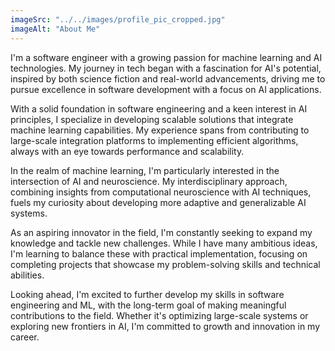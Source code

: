 ```yaml
---
imageSrc: "../../images/profile_pic_cropped.jpg"
imageAlt: "About Me"
---
```


I'm a software engineer with a growing passion for machine learning and AI technologies. My journey in tech began with a fascination for AI's potential, inspired by both science fiction and real-world advancements, driving me to pursue excellence in software development with a focus on AI applications.

With a solid foundation in software engineering and a keen interest in AI principles, I specialize in developing scalable solutions that integrate machine learning capabilities. My experience spans from contributing to large-scale integration platforms to implementing efficient algorithms, always with an eye towards performance and scalability.

In the realm of machine learning, I'm particularly interested in the intersection of AI and neuroscience. My interdisciplinary approach, combining insights from computational neuroscience with AI techniques, fuels my curiosity about developing more adaptive and generalizable AI systems.

<!-- My technical skills include proficiency in languages such as Java, Python, and C#, along with experience in frameworks like Spring Boot and PyTorch. I'm comfortable working with various tools and technologies, from SQL databases to cloud platforms, ensuring that my solutions are robust and industry-ready. -->

As an aspiring innovator in the field, I'm constantly seeking to expand my knowledge and tackle new challenges. While I have many ambitious ideas, I'm learning to balance these with practical implementation, focusing on completing projects that showcase my problem-solving skills and technical abilities.

<!-- I'm committed to responsible AI development, prioritizing transparency and ethical considerations in my work. This commitment extends to my software engineering practice, where I focus on clean, maintainable code and robust testing strategies. -->

Looking ahead, I'm excited to further develop my skills in software engineering and ML, with the long-term goal of making meaningful contributions to the field. Whether it's optimizing large-scale systems or exploring new frontiers in AI, I'm committed to growth and innovation in my career.
